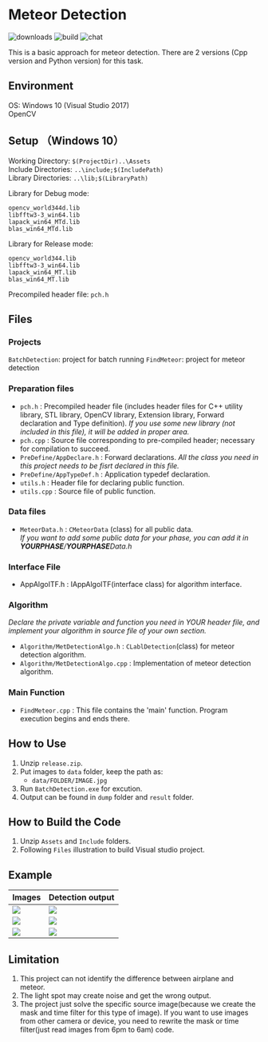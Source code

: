 
Meteor Detection 
===
![downloads](https://img.shields.io/github/downloads/atom/atom/total.svg)
![build](https://img.shields.io/appveyor/ci/:user/:repo.svg)
![chat](https://img.shields.io/discord/:serverId.svg)



This is a basic approach for meteor detection. There are 2 versions (Cpp version and Python version) for this task.


## Environment 
OS: Windows 10 (Visual Studio 2017)<br>
OpenCV

## Setup （Windows 10）
Working Directory: `$(ProjectDir)..\Assets` <br>
Include Directories: `..\include;$(IncludePath)` <br>
Library Directories: `..\lib;$(LibraryPath)` <br>

Library for Debug mode:
```
opencv_world344d.lib
libfftw3-3_win64.lib
lapack_win64_MTd.lib
blas_win64_MTd.lib
```

Library for Release mode:
```
opencv_world344.lib
libfftw3-3_win64.lib
lapack_win64_MT.lib
blas_win64_MT.lib
```
Precompiled header file: `pch.h`

## Files
### Projects
`BatchDetection`: project for batch running
`FindMeteor`: project for meteor detection

### Preparation files
* `pch.h`    : Precompiled header file  (includes header files for C++ utility library, STL library, OpenCV library, Extension library, Forward declaration and Type definition).
    *If you use some new library (not included in this file), it will be added in proper area.* 
* `pch.cpp`  : Source file corresponding to pre-compiled header; necessary for compilation to succeed.
* `PreDefine/AppDeclare.h` : Forward declarations.
    *All the class you need in this project needs to be fisrt declared in this file.*
* `PreDefine/AppTypeDef.h` : Application typedef declaration.
* `utils.h` : Header file for declaring public function.
* `utils.cpp` : Source file of public function.

### Data files
* `MeteorData.h` : `CMeteorData` (class) for all public data.   
 *If you want to add some public data for your phase, you can add it in **YOURPHASE**/**YOURPHASE**Data.h*
   
                 
### Interface File
* AppAlgoITF.h : IAppAlgoITF(interface class) for algorithm interface.

### Algorithm
*Declare the private variable and function you need in YOUR header file, and implement your algorithm in source file of your own section.*
*  `Algorithm/MetDetectionAlgo.h` : `CLablDetection`(class) for meteor detection algorithm.
* `Algorithm/MetDetectionAlgo.cpp` : Implementation of meteor detection algorithm.


### Main Function
* `FindMeteor.cpp` : This file contains the 'main' function. Program execution begins and ends there.


## How to Use
1. Unzip `release.zip`.
2. Put images to `data` folder, keep the path as:
    * `data/FOLDER/IMAGE.jpg`
3. Run `BatchDetection.exe` for excution.
4. Output can be found in `dump` folder and `result` folder.

## How to Build the Code
1. Unzip `Assets` and `Include` folders.
2. Following `Files` illustration to build Visual studio project.

## Example


| Images | Detection output | 
| -------- | -------- | 
|![](https://i.imgur.com/LG4nT44.jpg) | ![](https://i.imgur.com/1LBiImk.jpg)| 
| ![](https://i.imgur.com/CjI0CJh.jpg)|![](https://i.imgur.com/nGza3a6.jpg) | 
|![](https://i.imgur.com/11x5L2X.jpg)|![](https://i.imgur.com/BcSsjJ2.jpg)|

## Limitation
1. This project can not identify the difference between airplane and meteor. 
2. The light spot may create noise and get the wrong output.
3. The project just solve the specific source image(because we create the mask and time filter for this type of image). If you want to use images from other camera or device, you need to rewrite the mask or time filter(just read images from 6pm to 6am) code.
